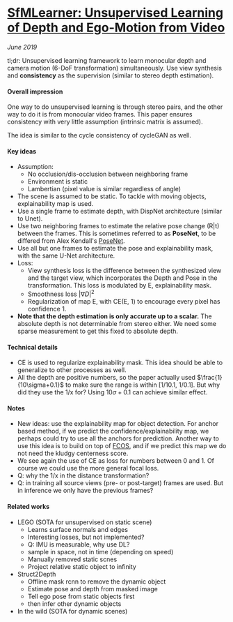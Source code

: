 # [SfMLearner: Unsupervised Learning of Depth and Ego-Motion from Video](https://people.eecs.berkeley.edu/~tinghuiz/projects/SfMLearner/cvpr17_sfm_final.pdf)

_June 2019_

tl;dr: Unsupervised learning framework to learn monocular depth and camera motion (6-DoF transformation) simultaneously. Use view synthesis and **consistency** as the supervision (similar to stereo depth estimation).

#### Overall impression
One way to do unsupervised learning is through stereo pairs, and the other way to do it is from monocular video frames. This paper ensures consistency with very little assumption (intrinsic matrix is assumed).

The idea is similar to the cycle consistency of cycleGAN as well.

#### Key ideas
- Assumption:
	- No occlusion/dis-occlusion between neighboring frame
	- Environment is static
	- Lambertian (pixel value is similar regardless of angle)
- The scene is assumed to be static. To tackle with moving objects, explainability map is used. 
- Use a single frame to estimate depth, with DispNet architecture (similar to Unet).
- Use two neighboring frames to estimate the relative pose change (R|t) between the frames. This is sometimes referred to as **PoseNet**, to be differed from Alex Kendall's [PoseNet](posenet.md).
- Use all but one frames to estimate the pose and explainability mask, with the same U-Net architecture. 
- Loss: 
	- View synthesis loss is the difference between the synthesized view and the target view, which incorporates the Depth and Pose in the transformation. This loss is modulated by E, explainability mask.
	- Smoothness loss $|\nabla D|^2$
	- Regularization of map E, with CE(E, 1) to encourage every pixel has confidence 1. 
- **Note that the depth estimation is only accurate up to a scalar.** The absolute depth is not determinable from stereo either. We need some sparse measurement to get this fixed to absolute depth.

#### Technical details
- CE is used to regularize explainability mask. This idea should be able to generalize to other processes as well.
- All the depth are positive numbers, so the paper actually used $\frac{1}{10\sigma+0.1}$ to make sure the range is within [1/10.1, 1/0.1]. But why did they use the 1/x for? Using ${10\sigma+0.1}$ can achieve similar effect. 

#### Notes
- New ideas: use the explainability map for object detection. For anchor based method, if we predict the confidence/explainability map, we perhaps could try to use all the anchors for prediction. Another way to use this idea is to build on top of [FCOS](fcos.md), and if we predict this map we do not need the kludgy centerness score. 
- We see again the use of CE as loss for numbers between 0 and 1. Of course we could use the more general focal loss.
- Q: why the 1/x in the distance transformation?
- Q: in training all source views (pre- or post-target) frames are used. But in inference we only have the previous frames?

#### Related works
- LEGO (SOTA for unsupervised on static scene)
	- Learns surface normals and edges
	- Interesting losses, but not implemented?
	- Q: IMU is measurable, why use DL?
	- sample in space, not in time (depending on speed)
	- Manually removed static scnes
	- Project relative static object to infinity
- Struct2Depth
	- Offline mask rcnn to remove the dynamic object
	- Estimate pose and depth from masked image
	- Tell ego pose from static objects first
	- then infer other dynamic objects
- In the wild (SOTA for dynamic scenes)